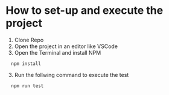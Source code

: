 # How to set-up and execute the project

1. Clone Repo
2. Open the project in an editor like VSCode
3. Open the Terminal and install NPM
```
  npm install
```
3. Run the follwing command to execute the test
```
  npm run test
```
